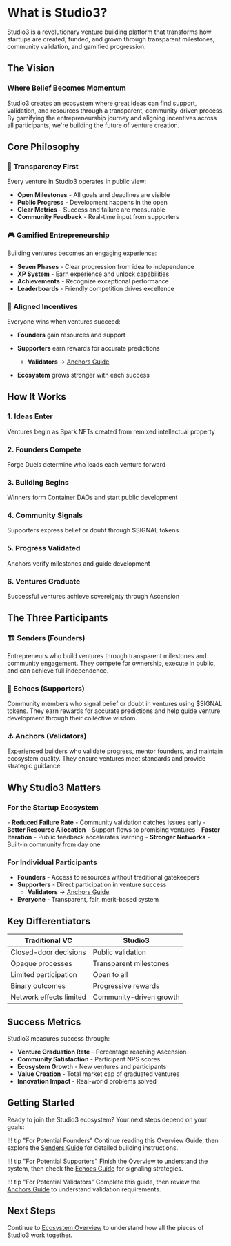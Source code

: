 # What is Studio3?

Studio3 is a revolutionary venture building platform that transforms how startups are created, funded, and grown through transparent milestones, community validation, and gamified progression.

## The Vision

<div class="arena-card" markdown="1">

<h3>Where Belief Becomes Momentum</h3>
Studio3 creates an ecosystem where great ideas can find support, validation, and resources through a transparent, community-driven process. By gamifying the entrepreneurship journey and aligning incentives across all participants, we're building the future of venture creation.

</div>

## Core Philosophy

### 🌟 Transparency First

Every venture in Studio3 operates in public view:

- **Open Milestones** - All goals and deadlines are visible
- **Public Progress** - Development happens in the open
- **Clear Metrics** - Success and failure are measurable
- **Community Feedback** - Real-time input from supporters

### 🎮 Gamified Entrepreneurship

Building ventures becomes an engaging experience:

- **Seven Phases** - Clear progression from idea to independence
- **XP System** - Earn experience and unlock capabilities
- **Achievements** - Recognize exceptional performance
- **Leaderboards** - Friendly competition drives excellence

### 🤝 Aligned Incentives

Everyone wins when ventures succeed:

- **Founders** gain resources and support
- **Supporters** earn rewards for accurate predictions

    - **Validators** → [Anchors Guide](../anchors-guide/index.md)

- **Ecosystem** grows stronger with each success

## How It Works

<div class="grid">
<div class="arena-card" markdown="1">

<h3>1. Ideas Enter</h3>
Ventures begin as Spark NFTs created from remixed intellectual property

</div>

<div class="arena-card" markdown="1">

<h3>2. Founders Compete</h3>
Forge Duels determine who leads each venture forward

</div>

<div class="arena-card" markdown="1">

<h3>3. Building Begins</h3>
Winners form Container DAOs and start public development

</div>

<div class="arena-card" markdown="1">

<h3>4. Community Signals</h3>
Supporters express belief or doubt through $SIGNAL tokens

</div>

<div class="arena-card" markdown="1">

<h3>5. Progress Validated</h3>
Anchors verify milestones and guide development

</div>

<div class="arena-card" markdown="1">

<h3>6. Ventures Graduate</h3>
Successful ventures achieve sovereignty through Ascension

</div>
</div>

## The Three Participants

### 🏗️ Senders (Founders)
Entrepreneurs who build ventures through transparent milestones and community engagement. They compete for ownership, execute in public, and can achieve full independence.

### 📡 Echoes (Supporters)
Community members who signal belief or doubt in ventures using $SIGNAL tokens. They earn rewards for accurate predictions and help guide venture development through their collective wisdom.

### ⚓ Anchors (Validators)
Experienced builders who validate progress, mentor founders, and maintain ecosystem quality. They ensure ventures meet standards and provide strategic guidance.

## Why Studio3 Matters

<div class="arena-card" markdown="1">

<h3>For the Startup Ecosystem</h3>
- <strong>Reduced Failure Rate</strong> 
- Community validation catches issues early
- <strong>Better Resource Allocation</strong> 
- Support flows to promising ventures
- <strong>Faster Iteration</strong> 
- Public feedback accelerates learning
- <strong>Stronger Networks</strong> 
- Built-in community from day one

</div>

### For Individual Participants

- **Founders** - Access to resources without traditional gatekeepers
- **Supporters** - Direct participation in venture success
    - **Validators** → [Anchors Guide](../anchors-guide/index.md)
- **Everyone** - Transparent, fair, merit-based system

## Key Differentiators

| Traditional VC | Studio3 |
|---------------|---------|
| Closed-door decisions | Public validation |
| Opaque processes | Transparent milestones |
| Limited participation | Open to all |
| Binary outcomes | Progressive rewards |
| Network effects limited | Community-driven growth |

## Success Metrics

Studio3 measures success through:

- **Venture Graduation Rate** - Percentage reaching Ascension
- **Community Satisfaction** - Participant NPS scores
- **Ecosystem Growth** - New ventures and participants
- **Value Creation** - Total market cap of graduated ventures
- **Innovation Impact** - Real-world problems solved

## Getting Started

Ready to join the Studio3 ecosystem? Your next steps depend on your goals:

!!! tip "For Potential Founders"
    Continue reading this Overview Guide, then explore the [Senders Guide](../senders-guide/index.md) for detailed building instructions.

!!! tip "For Potential Supporters"
    Finish the Overview to understand the system, then check the [Echoes Guide](../echoes-guide/index.md) for signaling strategies.

!!! tip "For Potential Validators"
    Complete this guide, then review the [Anchors Guide](../anchors-guide/index.md) to understand validation requirements.

## Next Steps

Continue to [Ecosystem Overview](ecosystem-overview.md) to understand how all the pieces of Studio3 work together.